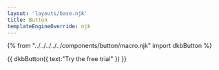 ```yaml
---
layout: 'layouts/base.njk'
title: Button
templateEngineOverride: njk
---
```

{% from "../../../../../components/button/macro.njk" import dkbButton %}

<div class="p-2">
{{ dkbButton({
		text:"Try the free trial"
	})
}}
</div>